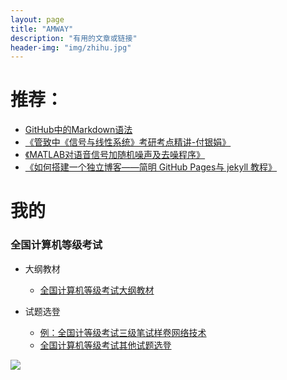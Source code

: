 ```yaml
---
layout: page
title: "AMWAY"
description: "有用的文章或链接"
header-img: "img/zhihu.jpg"
---
```




# 推荐：

- [GitHub中的Markdown语法](https://www.cnblogs.com/yabin/p/6366151.html)
- [《管致中《信号与线性系统》考研考点精讲-付银娟》](http://www.bilibili.com/video/av8002313/)
- [《MATLAB对语音信号加随机噪声及去噪程序》](http://blog.sina.com.cn/s/blog_6cde146e0100o0rm.html)
- [《如何搭建一个独立博客——简明 GitHub Pages与 jekyll 教程》](http://www.cnfeat.com/blog/2014/05/10/how-to-build-a-blog/)

# 我的

### 全国计算机等级考试

* 大纲教材
  - [全国计算机等级考试大纲教材](http://ncre.neea.edu.cn/html1/category/1507/899-1.htm)

* 试题选登
  - [例：全国计等级考试三级笔试样卷网络技术](https://raw.githubusercontent.com/diaryyaming/diaryyaming.github.io/master/myfiles/全国计算机等级考试三级笔试样卷网络技术.docx)
  - [全国计算机等级考试其他试题选登](http://ncre.neea.edu.cn/html1/category/1507/848-1.htm)




<!-- 代码1：放在页面需要展示的位置  -->
<!-- 如果您配置过sourceid，建议在div标签中配置sourceid、cid(分类id)，没有请忽略  -->
<div id="cyReward" role="cylabs" data-use="reward"></div>
<!-- 代码2：用来读取评论框配置，此代码需放置在代码1之后。 -->
<!-- 如果当前页面有评论框，代码2请勿放置在评论框代码之前。 -->
<!-- 如果页面同时使用多个实验室项目，以下代码只需要引入一次，只配置上面的div标签即可 -->
<script type="text/javascript" charset="utf-8" src="https://changyan.itc.cn/js/lib/jquery.js"></script>
<script type="text/javascript" charset="utf-8" src="https://changyan.sohu.com/js/changyan.labs.https.js?appid=cyu13voFA"></script>

<center>
    <p><img src="http://wx2.sinaimg.cn/mw690/005PA203gy1fhl2jbw0b0j30k20k20vs.jpg" align="left"></p>
</center>



